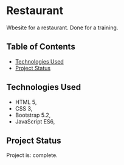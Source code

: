 # Restaurant

Wbesite for a restaurant. Done for a training.

## Table of Contents

* [Technologies Used](#technologies-used)
* [Project Status](#project-status)


## Technologies Used
- HTML 5,
- CSS 3,
- Bootstrap 5.2,
- JavaScript ES6,




## Project Status
Project is: complete.
